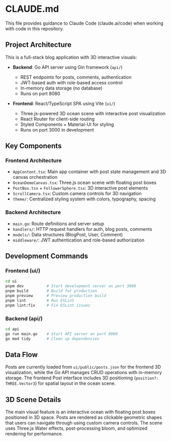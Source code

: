 # CLAUDE.md

This file provides guidance to Claude Code (claude.ai/code) when working with code in this repository.

## Project Architecture

This is a full-stack blog application with 3D interactive visuals:

- **Backend**: Go API server using Gin framework (`api/`)
  - REST endpoints for posts, comments, authentication
  - JWT-based auth with role-based access control
  - In-memory data storage (no database)
  - Runs on port 8080

- **Frontend**: React/TypeScript SPA using Vite (`ui/`)
  - Three.js-powered 3D ocean scene with interactive post visualization
  - React Router for client-side routing
  - Styled Components + Material-UI for styling
  - Runs on port 3000 in development

## Key Components

### Frontend Architecture
- `AppContent.tsx`: Main app container with post state management and 3D canvas orchestration
- `OceanDemoCanvas.tsx`: Three.js ocean scene with floating post boxes
- `PostBox.tsx` + `FollowerSphere.tsx`: 3D interactive post elements
- `ScrollCamera.tsx`: Custom camera controls for 3D navigation
- `theme/`: Centralized styling system with colors, typography, spacing

### Backend Architecture
- `main.go`: Route definitions and server setup
- `handlers/`: HTTP request handlers for auth, blog posts, comments
- `models/`: Data structures (BlogPost, User, Comment)
- `middleware/`: JWT authentication and role-based authorization

## Development Commands

### Frontend (ui/)
```bash
cd ui
pnpm dev          # Start development server on port 3000
pnpm build        # Build for production
pnpm preview      # Preview production build
pnpm lint         # Run ESLint
pnpm lint:fix     # Fix ESLint issues
```

### Backend (api/)
```bash
cd api
go run main.go    # Start API server on port 8080
go mod tidy       # Clean up dependencies
```

## Data Flow

Posts are currently loaded from `ui/public/posts.json` for the frontend 3D visualization, while the Go API manages CRUD operations with in-memory storage. The frontend Post interface includes 3D positioning (`position?: THREE.Vector3`) for spatial layout in the ocean scene.

## 3D Scene Details

The main visual feature is an interactive ocean with floating post boxes positioned in 3D space. Posts are rendered as clickable geometric shapes that users can navigate through using custom camera controls. The scene uses Three.js Water effects, post-processing bloom, and optimized rendering for performance.